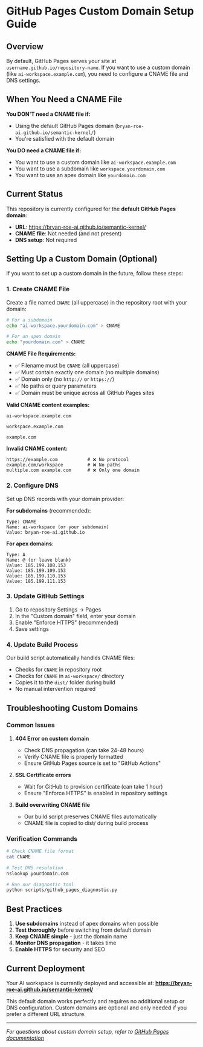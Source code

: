 # GitHub Pages Custom Domain Setup Guide

## Overview

By default, GitHub Pages serves your site at `username.github.io/repository-name`. If you want to use a custom domain (like `ai-workspace.example.com`), you need to configure a CNAME file and DNS settings.

## When You Need a CNAME File

**You DON'T need a CNAME file if:**
- Using the default GitHub Pages domain (`bryan-roe-ai.github.io/semantic-kernel/`)
- You're satisfied with the default domain

**You DO need a CNAME file if:**
- You want to use a custom domain like `ai-workspace.example.com`
- You want to use a subdomain like `workspace.yourdomain.com`
- You want to use an apex domain like `yourdomain.com`

## Current Status

This repository is currently configured for the **default GitHub Pages domain**:
- **URL**: https://bryan-roe-ai.github.io/semantic-kernel/
- **CNAME file**: Not needed (and not present)
- **DNS setup**: Not required

## Setting Up a Custom Domain (Optional)

If you want to set up a custom domain in the future, follow these steps:

### 1. Create CNAME File

Create a file named `CNAME` (all uppercase) in the repository root with your domain:

```bash
# For a subdomain
echo "ai-workspace.yourdomain.com" > CNAME

# For an apex domain  
echo "yourdomain.com" > CNAME
```

**CNAME File Requirements:**
- ✅ Filename must be `CNAME` (all uppercase)
- ✅ Must contain exactly one domain (no multiple domains)
- ✅ Domain only (no `http://` or `https://`)
- ✅ No paths or query parameters
- ✅ Domain must be unique across all GitHub Pages sites

**Valid CNAME content examples:**
```
ai-workspace.example.com
```
```
workspace.example.com
```
```
example.com
```

**Invalid CNAME content:**
```
https://example.com           # ❌ No protocol
example.com/workspace         # ❌ No paths
multiple.com example.com      # ❌ Only one domain
```

### 2. Configure DNS

Set up DNS records with your domain provider:

**For subdomains** (recommended):
```
Type: CNAME
Name: ai-workspace (or your subdomain)
Value: bryan-roe-ai.github.io
```

**For apex domains**:
```
Type: A
Name: @ (or leave blank)
Value: 185.199.108.153
Value: 185.199.109.153
Value: 185.199.110.153
Value: 185.199.111.153
```

### 3. Update GitHub Settings

1. Go to repository Settings → Pages
2. In the "Custom domain" field, enter your domain
3. Enable "Enforce HTTPS" (recommended)
4. Save settings

### 4. Update Build Process

Our build script automatically handles CNAME files:
- Checks for `CNAME` in repository root
- Checks for `CNAME` in `ai-workspace/` directory  
- Copies it to the `dist/` folder during build
- No manual intervention required

## Troubleshooting Custom Domains

### Common Issues

1. **404 Error on custom domain**
   - Check DNS propagation (can take 24-48 hours)
   - Verify CNAME file is properly formatted
   - Ensure GitHub Pages source is set to "GitHub Actions"

2. **SSL Certificate errors**
   - Wait for GitHub to provision certificate (can take 1 hour)
   - Ensure "Enforce HTTPS" is enabled in repository settings

3. **Build overwriting CNAME file**
   - Our build script preserves CNAME files automatically
   - CNAME file is copied to dist/ during build process

### Verification Commands

```bash
# Check CNAME file format
cat CNAME

# Test DNS resolution
nslookup yourdomain.com

# Run our diagnostic tool
python scripts/github_pages_diagnostic.py
```

## Best Practices

1. **Use subdomains** instead of apex domains when possible
2. **Test thoroughly** before switching from default domain
3. **Keep CNAME simple** - just the domain name
4. **Monitor DNS propagation** - it takes time
5. **Enable HTTPS** for security and SEO

## Current Deployment

Your AI workspace is currently deployed and accessible at:
**https://bryan-roe-ai.github.io/semantic-kernel/**

This default domain works perfectly and requires no additional setup or DNS configuration. Custom domains are optional and only needed if you prefer a different URL structure.

---

*For questions about custom domain setup, refer to [GitHub Pages documentation](https://docs.github.com/en/pages/configuring-a-custom-domain-for-your-github-pages-site)*
